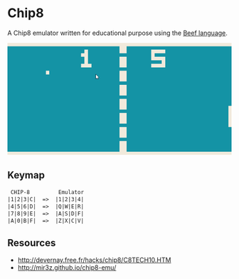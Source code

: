 # Chip8

A Chip8 emulator written for educational purpose using the [Beef language](https://www.beeflang.org/).

![](pong.gif)

## Keymap
```
 CHIP-8         Emulator
|1|2|3|C|  =>  |1|2|3|4|
|4|5|6|D|  =>  |Q|W|E|R|
|7|8|9|E|  =>  |A|S|D|F|
|A|0|B|F|  =>  |Z|X|C|V|
```

## Resources

* http://devernay.free.fr/hacks/chip8/C8TECH10.HTM
* http://mir3z.github.io/chip8-emu/
